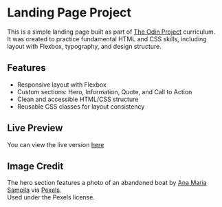 # Landing Page Project

This is a simple landing page built as part of [The Odin Project](https://www.theodinproject.com/) curriculum.  
It was created to practice fundamental HTML and CSS skills, including layout with Flexbox, typography, and design structure.

## Features

- Responsive layout with Flexbox
- Custom sections: Hero, Information, Quote, and Call to Action
- Clean and accessible HTML/CSS structure
- Reusable CSS classes for layout consistency

## Live Preview

You can view the live version [here](https://omar4061.github.io/flexbox-project/)

## Image Credit

The hero section features a photo of an abandoned boat by [Ana Maria Samoila](https://www.pexels.com/@anamariaart/) via [Pexels](https://www.pexels.com/).  
Used under the Pexels license.
